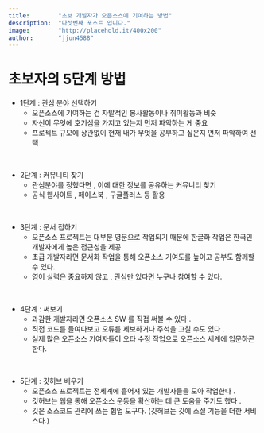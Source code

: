 ```yaml
---
title:        "초보 개발자가 오픈소스에 기여하는 방법"
description:  "다섯번째 포스트 입니다."
image:        "http://placehold.it/400x200"
author:       "jjun4588"
---
```


초보자의 5단계 방법
============

- 1단계 : 관심 분야 선택하기
  - 오픈소스에 기여하는 건 자발적인 봉사활동이나 취미활동과 비슷
  - 자신이 무엇에 호기심을 가지고 있는지 먼저 파악하는 게 중요
  - 프로젝트 규모에 상관없이 현재 내가 무엇을 공부하고 싶은지 먼저 파악하여 선택
<br>

- 2단계 : 커뮤니티 찾기
  - 관심분야를 정했다면 , 이에 대한 정보를 공유하는 커뮤니티 찾기
  - 공식 웹사이트 , 페이스북 , 구글플러스 등 활용
<br>

- 3단계 : 문서 접하기
  - 오픈소스 프로젝트는 대부분 영문으로 작업되기 때문에 한글화 작업은 한국인 개발자에게 높은 접근성을 제공
  - 초급 개발자라면 문서화 작업을 통해 오픈소스 기여도를 높이고 공부도 함께할 수 있다.
  - 영어 실력은 중요하지 않고 , 관심만 있다면 누구나 참여할 수 있다.
<br>

- 4단계 : 써보기
  - 과감한 개발자라면 오픈소스 SW 를 직접 써볼 수 있다 .
  - 직접 코드를 들여다보고 오류를 제보하거나 주석을 고칠 수도 있다 .
  - 실제 많은 오픈소스 기여자들이 오타 수정 작업으로 오픈소스 세계에 입문하곤 한다.
<br>

- 5단계 : 깃허브 배우기
  - 오픈소스 프로젝트는 전세계에 흩어져 있는 개발자들을 모아 작업한다 . 
  - 깃허브는 웹을 통해 오픈소스 운동을 확산하는 데 큰 도움을 주기도 했다 .
  - 깃은 소스코드 관리에 쓰는 협업 도구다. (깃허브는 깃에 소셜 기능을 더한 서비스다.)
